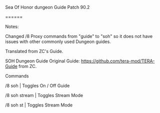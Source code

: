 Sea Of Honor dungeon Guide Patch 90.2


======

Notes:

Changed /8 Proxy commands from "guide" to "soh" so it does not have issues with other commonly used Dungeon guides.

Translated from ZC's Guide.

SOH Dungeon Guide
Original Guide: https://github.com/tera-mod/TERA-Guide from ZC.

Commands

/8 soh | Toggles On / Off Guide

/8 soh stream | Toggles Stream Mode

/8 soh st | Toggles Stream Mode
